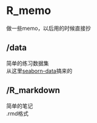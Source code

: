# R_memo
做一些memo，以后用的时候直接抄

## /data
简单的练习数据集  
从这里[seaborn-data](https://github.com/mwaskom/seaborn-data)搞来的  

## /R_markdown
简单的笔记  
.rmd格式
